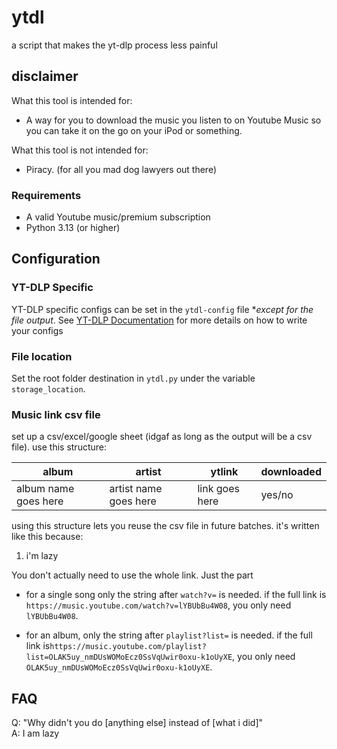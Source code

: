 # ytdl

a script that makes the yt-dlp process less painful

## disclaimer

What this tool is intended for:
- A way for you to download the music you listen to on Youtube Music so you can take it on the go on your iPod or something.

What this tool is not intended for:
- Piracy. (for all you mad dog lawyers out there)

### Requirements
- A valid Youtube music/premium subscription
- Python 3.13 (or higher)

## Configuration

### YT-DLP Specific 
YT-DLP specific configs can be set in the `ytdl-config` file **except for the file output*. 
See [YT-DLP Documentation](YT-DLP_Documentation) for more details on how to write your configs

### File location
Set the root folder destination in `ytdl.py` under the variable `storage_location`.

### Music link csv file
set up a csv/excel/google sheet (idgaf as long as the output will be a csv file). use this structure:

| album | artist | ytlink | downloaded |
| ----- | ------ | ------ | ---------- |
| album name goes here | artist name goes here  | link goes here | yes/no |

using this structure lets you reuse the csv file in future batches. it's written like this because:
1. i'm lazy

You don't actually need to use the whole link. Just the part

- for a single song only the string after `watch?v=` is needed. if the full link is 
`https://music.youtube.com/watch?v=lYBUbBu4W08`, you only need `lYBUbBu4W08`.

- for an album, only the string after `playlist?list=` is needed. if the full link is`https://music.youtube.com/playlist?list=OLAK5uy_nmDUsWOMoEcz0SsVqUwir0oxu-k1oUyXE`, you only need `OLAK5uy_nmDUsWOMoEcz0SsVqUwir0oxu-k1oUyXE`.

## FAQ
Q: "Why didn't you do [anything else] instead of [what i did]" <br />
A: I am lazy



[YT-DLP_Documentation]: https://github.com/yt-dlp/yt-dlp?tab=readme-ov-file#configuration

